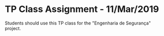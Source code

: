 # TP  Class Assignment - 11/Mar/2019

Students should use this TP class for the "Engenharia de Segurança" project.
